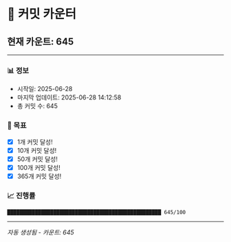 # 🔢 커밋 카운터

## 현재 카운트: 645

---

### 📊 정보
- 시작일: 2025-06-28
- 마지막 업데이트: 2025-06-28 14:12:58
- 총 커밋 수: 645

### 🎯 목표
- [x] 1개 커밋 달성!
- [x] 10개 커밋 달성!
- [x] 50개 커밋 달성!
- [x] 100개 커밋 달성!
- [x] 365개 커밋 달성!

### 📈 진행률
```
██████████████████████████████████████████████████ 645/100
```

---
*자동 생성됨 - 카운트: 645*
